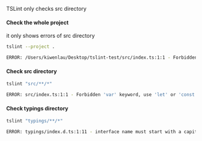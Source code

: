 TSLint only checks src directory

#### Check the whole project

it only shows errors of src directory

```bash
tslint --project .

ERROR: /Users/kiwenlau/Desktop/tslint-test/src/index.ts:1:1 - Forbidden 'var' keyword, use 'let' or 'const' instead
```

#### Check src directory

```bash
tslint "src/**/*"

ERROR: src/index.ts:1:1 - Forbidden 'var' keyword, use 'let' or 'const' instead
```

#### Check typings directory

```bash
tslint "typings/**/*"

ERROR: typings/index.d.ts:1:11 - interface name must start with a capitalized I
```